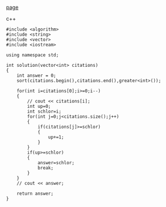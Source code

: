 [page](https://programmers.co.kr/learn/courses/30/lessons/42747?language=cpp)

c++

    #include <algorithm>
    #include <string>
    #include <vector>
    #include <iostream>

    using namespace std;

    int solution(vector<int> citations)
    {
        int answer = 0;
        sort(citations.begin(),citations.end(),greater<int>());

        for(int i=citations[0];i>=0;i--)
        {
            // cout << citations[i];
            int up=0;
            int schlor=i;
            for(int j=0;j<citations.size();j++)
            {
                if(citations[j]>=schlor)
                {
                    up+=1;
                }
            }
            if(up>=schlor)
            {
                answer=schlor;
                break;
            }
        }
        // cout << answer;

        return answer;
    }
